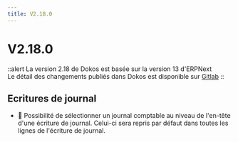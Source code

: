 ```yaml
---
title: V2.18.0
---
```


# V2.18.0

::alert
La version 2.18 de Dokos est basée sur la version 13 d'ERPNext  
Le détail des changements publiés dans Dokos est disponible sur [Gitlab](https://gitlab.com/dokos/dokos/-/releases)
::

## Ecritures de journal

- :rocket: Possibilité de sélectionner un journal comptable au niveau de l'en-tête d'une écriture de journal. Celui-ci sera repris par défaut dans toutes les lignes de l'écriture de journal.
